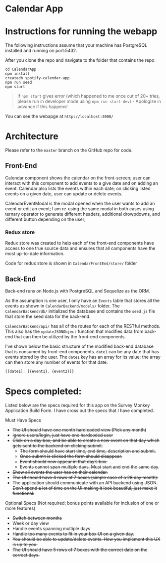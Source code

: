 # Calendar App

# Instructions for running the webapp

The following instructions assume that your machine has PostgreSQL installed and running on port:5432.

After you clone the repo and navigate to the folder that contains the repo:

    cd CalendarApp
    npm install
    createdb spotify-calendar-app
    npm run seed
    npm start

> If `npm start` gives error (which happened to me once out of 20+ tries, please run in developer mode using `npm run start-dev`) - Apologize in advance if this happens!

You can see the webapge at `http://localhost:3000/`

# Architecture

Please refer to the `master` branch on the GitHub repo for code.

## Front-End

Calendar component shows the calendar on the front-screen; user can interact with this component to add events to a give date and on adding an event. Calendar also lists the events within each date; on clicking listed events on a given date, user can update or delete events.

CalendarEventModal is the modal opened when the user wants to add an event or edit an event; I am re-using the same modal in both cases using ternary operator to generate different headers, additional drowpdowns, and different button depending on the user;


### Redux store

Redux store was created to help each of the front-end components have access to one true source data and ensures that all components have the most up-to-date information.

Code for redux store is shown in `CalendarFrontEnd/store/` folder

## Back-End

Back-end runs on Node.js with PostgreSQL and Sequelize as the ORM.

As the assumption is one user, I only have an `Events` table that stores all the events as shown in `CalendarBackend/models/` folder. The `CalendarBackend/db/` initialized the database and contains the `seed.js` file that store the seed data for the back-end.

`CalendarBackend/api/` has all of the routes for each of the RESTful methods. This also has the `updateJSONObject` function that modifies data from back-end that can then be utilized by the front-end components.

I've shown below the basic structure of the modified back-end database that is consumed by front-end components. `date1` can be any date that has events stored by the user. The `date1` key has an array for its value; the array can then store any number of events for that date.

```javascript
{[date1]: [{event1}, {event2}]}
```

# Specs completed:

Listed below are the specs required for this app on the Survey Monkey Application Build Form. I have cross out the specs that I have completed.

Must Have Specs

* ~~The UI should have one month hard coded view (Pick any month)~~
* ~~Ignore users/login, just have one hardcoded user~~
* ~~Click on a day box, and be able to create a new event on that day which gets sent to the backend on clicking submit.~~
    * ~~The form should have start time, end time, description and submit.~~
    * ~~Once submit is clicked the form should disappear.~~
    * ~~Event should now appear in that day’s box.~~
    * ~~Events cannot span multiple days. Must start and end the same day.~~
* ~~Show all events the user has on their calendar.~~
* ~~The UI should have 4 rows of 7 boxes (simple case of a 28 day month).~~
* ~~The application should communicate with an API backend using JSON. Don’t spend a lot of time on the UI making it look beautiful; just make it functional.~~

Optional Specs (Not required; bonus points available for inclusion of one or more features)

* ~~Switch between months~~
* Week or day view
* Handle events spanning multiple days
* ~~Handle too many events to fit in your box UI on a given day.~~
* ~~You should be able to update/delete events. How you implement this UX is up to you.~~
* ~~The UI should have 5 rows of 7 boxes with the correct date on the correct days.~~